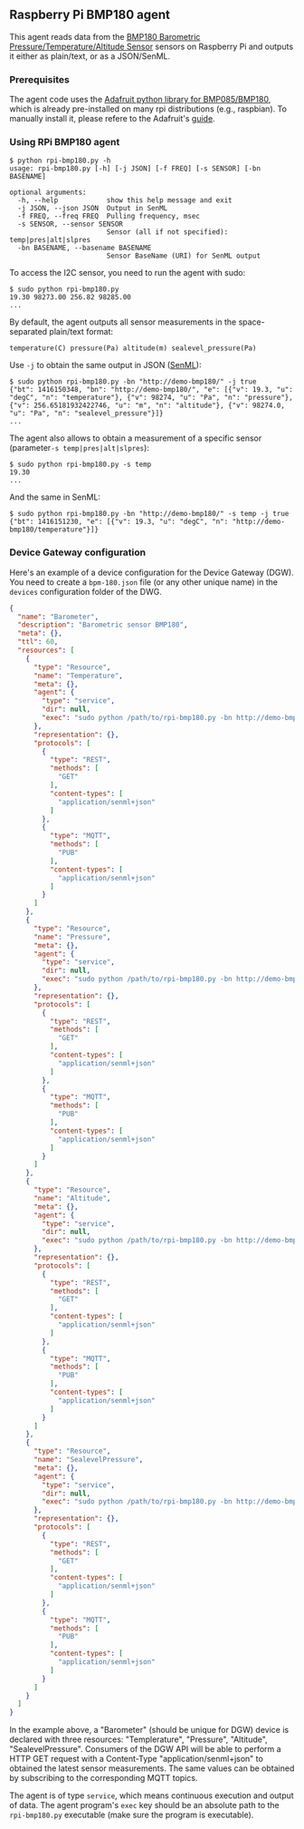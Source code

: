 ## Raspberry Pi BMP180 agent

This agent reads data from the [BMP180 Barometric Pressure/Temperature/Altitude Sensor](http://www.adafruit.com/product/1603) sensors on Raspberry Pi and outputs it either as plain/text, or as a JSON/SenML.

### Prerequisites

The agent code uses the [Adafruit python library for BMP085/BMP180](https://github.com/adafruit/Adafruit_Python_BMP), which is already pre-installed on many rpi distributions (e.g., raspbian). To manually install it, please refere to the Adafruit's [guide](https://learn.adafruit.com/using-the-bmp085-with-raspberry-pi/using-the-adafruit-bmp-python-library).

### Using RPi BMP180 agent

```
$ python rpi-bmp180.py -h
usage: rpi-bmp180.py [-h] [-j JSON] [-f FREQ] [-s SENSOR] [-bn BASENAME]

optional arguments:
  -h, --help            show this help message and exit
  -j JSON, --json JSON  Output in SenML
  -f FREQ, --freq FREQ  Pulling frequency, msec
  -s SENSOR, --sensor SENSOR
                        Sensor (all if not specified): temp|pres|alt|slpres
  -bn BASENAME, --basename BASENAME
                        Sensor BaseName (URI) for SenML output
```

To access the I2C sensor, you need to run the agent with sudo:

```
$ sudo python rpi-bmp180.py
19.30 98273.00 256.82 98285.00
...
```

By default, the agent outputs all sensor measurements in the space-separated plain/text format:

```
temperature(C) pressure(Pa) altitude(m) sealevel_pressure(Pa)
```

Use `-j` to obtain the same output in JSON ([SenML](http://www.ietf.org/internet-drafts/draft-jennings-core-senml-00.txt)):

```
$ sudo python rpi-bmp180.py -bn "http://demo-bmp180/" -j true
{"bt": 1416150348, "bn": "http://demo-bmp180/", "e": [{"v": 19.3, "u": "degC", "n": "temperature"}, {"v": 98274, "u": "Pa", "n": "pressure"}, {"v": 256.65181932422746, "u": "m", "n": "altitude"}, {"v": 98274.0, "u": "Pa", "n": "sealevel_pressure"}]}
...
```

The agent also allows to obtain a measurement of a specific sensor (parameter`-s temp|pres|alt|slpres`):

```
$ sudo python rpi-bmp180.py -s temp
19.30
...
```

And the same in SenML:

```
$ sudo python rpi-bmp180.py -bn "http://demo-bmp180/" -s temp -j true
{"bt": 1416151230, "e": [{"v": 19.3, "u": "degC", "n": "http://demo-bmp180/temperature"}]}
```

### Device Gateway configuration

Here's an example of a device configuration for the Device Gateway (DGW). You need to create a `bpm-180.json` file (or any other unique name) in the `devices` configuration folder of the DWG.

```json
{
  "name": "Barometer",
  "description": "Barometric sensor BMP180",
  "meta": {},
  "ttl": 60,
  "resources": [
    {
      "type": "Resource",
      "name": "Temperature",
      "meta": {},
      "agent": {
        "type": "service",
        "dir": null,
        "exec": "sudo python /path/to/rpi-bmp180.py -bn http://demo-bmp180/ -s temp -j true"
      },
      "representation": {},
      "protocols": [
        {
          "type": "REST",
          "methods": [
            "GET"
          ],
          "content-types": [
            "application/senml+json"
          ]
        },
        {
          "type": "MQTT",
          "methods": [
            "PUB"
          ],
          "content-types": [
            "application/senml+json"
          ]
        }
      ]
    },
    {
      "type": "Resource",
      "name": "Pressure",
      "meta": {},
      "agent": {
        "type": "service",
        "dir": null,
        "exec": "sudo python /path/to/rpi-bmp180.py -bn http://demo-bmp180/ -s pres -j true"
      },
      "representation": {},
      "protocols": [
        {
          "type": "REST",
          "methods": [
            "GET"
          ],
          "content-types": [
            "application/senml+json"
          ]
        },
        {
          "type": "MQTT",
          "methods": [
            "PUB"
          ],
          "content-types": [
            "application/senml+json"
          ]
        }
      ]
    },
    {
      "type": "Resource",
      "name": "Altitude",
      "meta": {},
      "agent": {
        "type": "service",
        "dir": null,
        "exec": "sudo python /path/to/rpi-bmp180.py -bn http://demo-bmp180/ -s alt -j true"
      },
      "representation": {},
      "protocols": [
        {
          "type": "REST",
          "methods": [
            "GET"
          ],
          "content-types": [
            "application/senml+json"
          ]
        },
        {
          "type": "MQTT",
          "methods": [
            "PUB"
          ],
          "content-types": [
            "application/senml+json"
          ]
        }
      ]
    },
    {
      "type": "Resource",
      "name": "SealevelPressure",
      "meta": {},
      "agent": {
        "type": "service",
        "dir": null,
        "exec": "sudo python /path/to/rpi-bmp180.py -bn http://demo-bmp180/ -s slpres -j true"
      },
      "representation": {},
      "protocols": [
        {
          "type": "REST",
          "methods": [
            "GET"
          ],
          "content-types": [
            "application/senml+json"
          ]
        },
        {
          "type": "MQTT",
          "methods": [
            "PUB"
          ],
          "content-types": [
            "application/senml+json"
          ]
        }
      ]
    }
  ]
}
```

In the example above, a "Barometer" (should be unique for DGW) device is declared with three resources: "Templerature", "Pressure", "Altitude", "SealevelPressure". Consumers of the DGW API will be able to perform a HTTP GET request with a Content-Type "application/senml+json" to obtained the latest sensor measurements. The same values can be obtained by subscribing to the corresponding MQTT topics.

The agent is of type `service`, which means continuous execution and output of data. The agent program's `exec` key should be an absolute path to the `rpi-bmp180.py` executable (make sure the program is executable).
